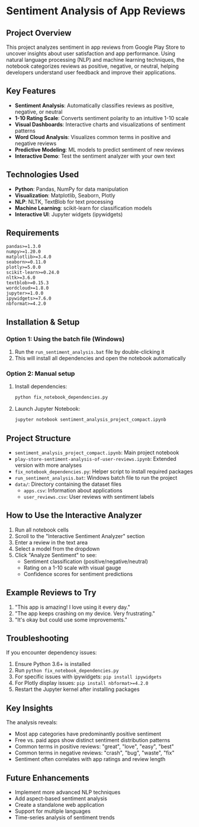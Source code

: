 # Sentiment Analysis of App Reviews

##  Project Overview
This project analyzes sentiment in app reviews from Google Play Store to uncover insights about user satisfaction and app performance. Using natural language processing (NLP) and machine learning techniques, the notebook categorizes reviews as positive, negative, or neutral, helping developers understand user feedback and improve their applications.

##  Key Features
- **Sentiment Analysis**: Automatically classifies reviews as positive, negative, or neutral
- **1-10 Rating Scale**: Converts sentiment polarity to an intuitive 1-10 scale
- **Visual Dashboards**: Interactive charts and visualizations of sentiment patterns
- **Word Cloud Analysis**: Visualizes common terms in positive and negative reviews
- **Predictive Modeling**: ML models to predict sentiment of new reviews
- **Interactive Demo**: Test the sentiment analyzer with your own text

##  Technologies Used
- **Python**: Pandas, NumPy for data manipulation
- **Visualization**: Matplotlib, Seaborn, Plotly
- **NLP**: NLTK, TextBlob for text processing
- **Machine Learning**: scikit-learn for classification models
- **Interactive UI**: Jupyter widgets (ipywidgets)

##  Requirements
```
pandas>=1.3.0
numpy>=1.20.0
matplotlib>=3.4.0
seaborn>=0.11.0
plotly>=5.0.0
scikit-learn>=0.24.0
nltk>=3.6.0
textblob>=0.15.3
wordcloud>=1.8.0
jupyter>=1.0.0
ipywidgets>=7.6.0
nbformat>=4.2.0
```

##  Installation & Setup

### Option 1: Using the batch file (Windows)
1. Run the `run_sentiment_analysis.bat` file by double-clicking it
2. This will install all dependencies and open the notebook automatically

### Option 2: Manual setup
1. Install dependencies:
   ```bash
   python fix_notebook_dependencies.py
   ```

2. Launch Jupyter Notebook:
   ```bash
   jupyter notebook sentiment_analysis_project_compact.ipynb
   ```

##  Project Structure
- `sentiment_analysis_project_compact.ipynb`: Main project notebook
- `play-store-sentiment-analysis-of-user-reviews.ipynb`: Extended version with more analyses
- `fix_notebook_dependencies.py`: Helper script to install required packages
- `run_sentiment_analysis.bat`: Windows batch file to run the project
- `data/`: Directory containing the dataset files
  - `apps.csv`: Information about applications
  - `user_reviews.csv`: User reviews with sentiment labels

##  How to Use the Interactive Analyzer
1. Run all notebook cells
2. Scroll to the "Interactive Sentiment Analyzer" section
3. Enter a review in the text area
4. Select a model from the dropdown
5. Click "Analyze Sentiment" to see:
   - Sentiment classification (positive/negative/neutral)
   - Rating on a 1-10 scale with visual gauge
   - Confidence scores for sentiment predictions

##  Example Reviews to Try
1. "This app is amazing! I love using it every day."
2. "The app keeps crashing on my device. Very frustrating."
3. "It's okay but could use some improvements."

##  Troubleshooting
If you encounter dependency issues:
1. Ensure Python 3.6+ is installed
2. Run `python fix_notebook_dependencies.py`
3. For specific issues with ipywidgets: `pip install ipywidgets`
4. For Plotly display issues: `pip install nbformat>=4.2.0`
5. Restart the Jupyter kernel after installing packages

##  Key Insights
The analysis reveals:
- Most app categories have predominantly positive sentiment
- Free vs. paid apps show distinct sentiment distribution patterns
- Common terms in positive reviews: "great", "love", "easy", "best"
- Common terms in negative reviews: "crash", "bug", "waste", "fix"
- Sentiment often correlates with app ratings and review length

##  Future Enhancements
- Implement more advanced NLP techniques
- Add aspect-based sentiment analysis
- Create a standalone web application
- Support for multiple languages
- Time-series analysis of sentiment trends 